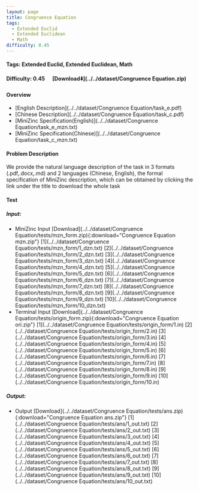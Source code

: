 ```yaml
---
layout: page
title: Congruence Equation
tags:
  - Extended Euclid
  - Extended Euclidean
  - Math
difficulty: 0.45
---
```


#### Tags: Extended Euclid, Extended Euclidean, Math
#### Difficulty: 0.45 &nbsp;&nbsp;&nbsp;&nbsp; [Download⬇️](../../dataset/Congruence Equation.zip)
#### Overview
- [English Description](../../dataset/Congruence Equation/task_e.pdf)
- [Chinese Description](../../dataset/Congruence Equation/task_c.pdf)
- [MiniZinc Specification(English)](../../dataset/Congruence Equation/task_e_mzn.txt)
- [MiniZinc Specification(Chinese)](../../dataset/Congruence Equation/task_c_mzn.txt)

#### Problem Description
We provide the natural language description of the task in 3 formats (.pdf,.docx,.md) and 2 languages (Chinese, English), the formal specification of MiniZinc description, which can be obtained by clicking the link under the title to download the whole task
#### Test
##### Input:
- MiniZinc Input [Download](../../dataset/Congruence Equation/tests/mzn_form.zip){:download="Congruence Equation mzn.zip"} [1](../../dataset/Congruence Equation/tests/mzn_form/1_dzn.txt) [2](../../dataset/Congruence Equation/tests/mzn_form/2_dzn.txt) [3](../../dataset/Congruence Equation/tests/mzn_form/3_dzn.txt) [4](../../dataset/Congruence Equation/tests/mzn_form/4_dzn.txt) [5](../../dataset/Congruence Equation/tests/mzn_form/5_dzn.txt) [6](../../dataset/Congruence Equation/tests/mzn_form/6_dzn.txt) [7](../../dataset/Congruence Equation/tests/mzn_form/7_dzn.txt) [8](../../dataset/Congruence Equation/tests/mzn_form/8_dzn.txt) [9](../../dataset/Congruence Equation/tests/mzn_form/9_dzn.txt) [10](../../dataset/Congruence Equation/tests/mzn_form/10_dzn.txt) 
- Terminal Input [Download](../../dataset/Congruence Equation/tests/origin_form.zip){:download="Congruence Equation ori.zip"} [1](../../dataset/Congruence Equation/tests/origin_form/1.in) [2](../../dataset/Congruence Equation/tests/origin_form/2.in) [3](../../dataset/Congruence Equation/tests/origin_form/3.in) [4](../../dataset/Congruence Equation/tests/origin_form/4.in) [5](../../dataset/Congruence Equation/tests/origin_form/5.in) [6](../../dataset/Congruence Equation/tests/origin_form/6.in) [7](../../dataset/Congruence Equation/tests/origin_form/7.in) [8](../../dataset/Congruence Equation/tests/origin_form/8.in) [9](../../dataset/Congruence Equation/tests/origin_form/9.in) [10](../../dataset/Congruence Equation/tests/origin_form/10.in) 

##### Output:
- Output [Download](../../dataset/Congruence Equation/tests/ans.zip){:download="Congruence Equation ans.zip"} [1](../../dataset/Congruence Equation/tests/ans/1_out.txt) [2](../../dataset/Congruence Equation/tests/ans/2_out.txt) [3](../../dataset/Congruence Equation/tests/ans/3_out.txt) [4](../../dataset/Congruence Equation/tests/ans/4_out.txt) [5](../../dataset/Congruence Equation/tests/ans/5_out.txt) [6](../../dataset/Congruence Equation/tests/ans/6_out.txt) [7](../../dataset/Congruence Equation/tests/ans/7_out.txt) [8](../../dataset/Congruence Equation/tests/ans/8_out.txt) [9](../../dataset/Congruence Equation/tests/ans/9_out.txt) [10](../../dataset/Congruence Equation/tests/ans/10_out.txt) 

